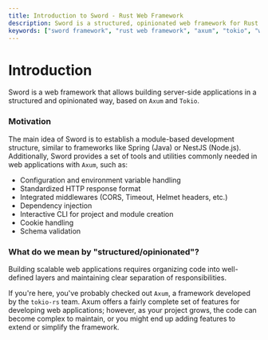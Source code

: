 ```yaml
---
title: Introduction to Sword - Rust Web Framework
description: Sword is a structured, opinionated web framework for Rust built on Axum and Tokio. Learn about its module-based architecture and powerful features.
keywords: ["sword framework", "rust web framework", "axum", "tokio", "web development rust", "modular framework"]
---
```


# Introduction

Sword is a web framework that allows building server-side applications in a structured and opinionated way, based on `Axum` and `Tokio`.

### Motivation

The main idea of Sword is to establish a module-based development structure, similar to frameworks like Spring (Java) or NestJS (Node.js). Additionally, Sword provides a set of tools and utilities commonly needed in web applications with `Axum`, such as:

- Configuration and environment variable handling
- Standardized HTTP response format
- Integrated middlewares (CORS, Timeout, Helmet headers, etc.)
- Dependency injection
- Interactive CLI for project and module creation
- Cookie handling
- Schema validation

### What do we mean by "structured/opinionated"?

Building scalable web applications requires organizing code into well-defined layers and maintaining clear separation of responsibilities.

If you're here, you've probably checked out `Axum`, a framework developed by the `tokio-rs` team. Axum offers a fairly complete set of features for developing web applications; however, as your project grows, the code can become complex to maintain, or you might end up adding features to extend or simplify the framework.
